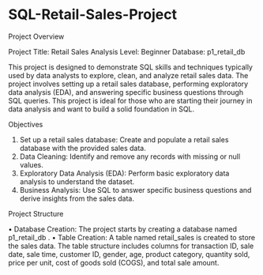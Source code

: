 # SQL-Retail-Sales-Project
Project Overview

Project Title: Retail Sales Analysis
Level: Beginner
Database: p1_retail_db

This project is designed to demonstrate SQL skills and techniques typically used by data analysts to explore, clean,
and analyze retail sales data. The project involves setting up a retail sales database, performing exploratory data
analysis (EDA), and answering specific business questions through SQL queries. This project is ideal for those who
are starting their journey in data analysis and want to build a solid foundation in SQL.

Objectives

  1. Set up a retail sales database: Create and populate a retail sales database with the provided sales data.
  2. Data Cleaning: Identify and remove any records with missing or null values.
  3. Exploratory Data Analysis (EDA): Perform basic exploratory data analysis to understand the dataset.
  4. Business Analysis: Use SQL to answer specific business questions and derive insights from the sales data.
  
  Project Structure

  • Database Creation: The project starts by creating a database named p1_retail_db .
  • Table Creation: A table named retail_sales is created to store the sales data. The table structure includes
  columns for transaction ID, sale date, sale time, customer ID, gender, age, product category, quantity sold, price
  per unit, cost of goods sold (COGS), and total sale amount.
